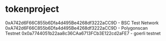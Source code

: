 # tokenproject
0xA742d6F66C855b6Dfa4d495Be4268df3222aCC9D - BSC Test Network
0xA742d6F66C855b6Dfa4d495Be4268df3222aCC9D - Polygonscan Testnet
0x0a7744051b22aa8c36CAa6713FCb3E122cd2aFE7 - goerli testnet
